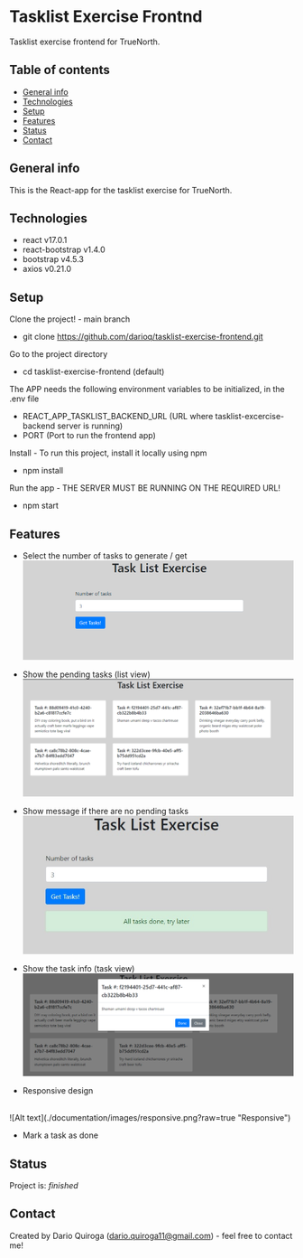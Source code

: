 # Tasklist Exercise Frontnd
Tasklist exercise frontend for TrueNorth.

## Table of contents
* [General info](#general-info)
* [Technologies](#technologies)
* [Setup](#setup)
* [Features](#features)
* [Status](#status)
* [Contact](#contact)

## General info
This is the React-app for the tasklist exercise for TrueNorth.

## Technologies
* react v17.0.1
* react-bootstrap v1.4.0
* bootstrap v4.5.3
* axios v0.21.0

## Setup
Clone the project! - main branch
* git clone https://github.com/darioq/tasklist-exercise-frontend.git

Go to the project directory
* cd tasklist-exercise-frontend (default)

The APP needs the following environment variables to be initialized, in the .env file

* REACT_APP_TASKLIST_BACKEND_URL (URL where tasklist-excercise-backend server is running)
* PORT (Port to run the frontend app)

Install - To run this project, install it locally using npm
* npm install

Run the app - THE SERVER MUST BE RUNNING ON THE REQUIRED URL!

* npm start

## Features
* Select the number of tasks to generate / get
![Alt text](./documentation/images/input.png?raw=true "Select Number of Tasks")

* Show the pending tasks (list view)
![Alt text](./documentation/images/list-view.png?raw=true "List View")

* Show message if there are no pending tasks
![Alt text](./documentation/images/no-pending-tasks.jpg?raw=true "No Pending Tasks")

* Show the task info (task view)
![Alt text](./documentation/images/task-view.png?raw=true "Task View")

* Responsive design
<br />
![Alt text](./documentation/images/responsive.png?raw=true "Responsive")

* Mark a task as done

## Status
Project is: _finished_

## Contact
Created by Dario Quiroga (dario.quiroga11@gmail.com) - feel free to contact me!